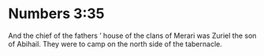 # Numbers 3:35

And the chief of the fathers ’ house of the clans of Merari was Zuriel the son of Abihail. They were to camp on the north side of the tabernacle.
